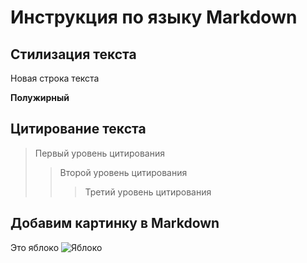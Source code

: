 # Инструкция по языку Markdown 

## Стилизация текста 

Новая строка текста

**Полужирный**

## Цитирование текста
> Первый уровень цитирования
>> Второй уровень цитирования
>>> Третий уровень цитирования

## Добавим картинку в Markdown
Это яблоко
![Яблоко](apple.png)